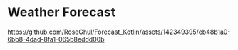 # Weather Forecast

https://github.com/RoseGhul/Forecast_Kotlin/assets/142349395/eb48b1a0-6bb8-4dad-8fa1-065b8eddd00b


